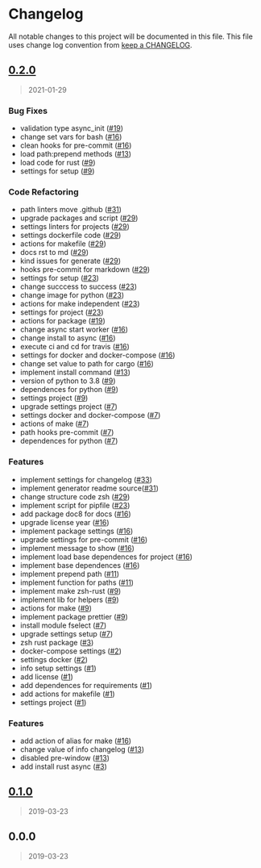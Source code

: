 # Changelog

All notable changes to this project will be documented in this file. This file uses change log convention from [keep a CHANGELOG](http://keepachangelog.com/en/0.3.0/).


<a name="0.2.0"></a>
## [0.2.0](https://github.com/luismayta/zsh-rust/compare/0.1.0...0.2.0)

> 2021-01-29

### Bug Fixes

* validation type async_init ([#19](https://github.com/luismayta/zsh-rust/issues/19))
* change set vars for bash ([#16](https://github.com/luismayta/zsh-rust/issues/16))
* clean hooks for pre-commit ([#16](https://github.com/luismayta/zsh-rust/issues/16))
* load path:prepend methods ([#13](https://github.com/luismayta/zsh-rust/issues/13))
* load code for rust ([#9](https://github.com/luismayta/zsh-rust/issues/9))
* settings for setup ([#9](https://github.com/luismayta/zsh-rust/issues/9))

### Code Refactoring

* path linters move .github ([#31](https://github.com/luismayta/zsh-rust/issues/31))
* upgrade packages and script ([#29](https://github.com/luismayta/zsh-rust/issues/29))
* settings linters for projects ([#29](https://github.com/luismayta/zsh-rust/issues/29))
* settings dockerfile code ([#29](https://github.com/luismayta/zsh-rust/issues/29))
* actions for makefile ([#29](https://github.com/luismayta/zsh-rust/issues/29))
* docs rst to md ([#29](https://github.com/luismayta/zsh-rust/issues/29))
* kind issues for generate ([#29](https://github.com/luismayta/zsh-rust/issues/29))
* hooks pre-commit for markdown ([#29](https://github.com/luismayta/zsh-rust/issues/29))
* settings for setup ([#23](https://github.com/luismayta/zsh-rust/issues/23))
* change succcess to success ([#23](https://github.com/luismayta/zsh-rust/issues/23))
* change image for python ([#23](https://github.com/luismayta/zsh-rust/issues/23))
* actions for make independent ([#23](https://github.com/luismayta/zsh-rust/issues/23))
* settings for project ([#23](https://github.com/luismayta/zsh-rust/issues/23))
* actions for package ([#19](https://github.com/luismayta/zsh-rust/issues/19))
* change async start worker ([#16](https://github.com/luismayta/zsh-rust/issues/16))
* change install to async ([#16](https://github.com/luismayta/zsh-rust/issues/16))
* execute ci and cd for travis ([#16](https://github.com/luismayta/zsh-rust/issues/16))
* settings for docker and docker-compose ([#16](https://github.com/luismayta/zsh-rust/issues/16))
* change set value to path for cargo ([#16](https://github.com/luismayta/zsh-rust/issues/16))
* implement install command ([#13](https://github.com/luismayta/zsh-rust/issues/13))
* version of python to 3.8 ([#9](https://github.com/luismayta/zsh-rust/issues/9))
* dependences for python ([#9](https://github.com/luismayta/zsh-rust/issues/9))
* settings project ([#9](https://github.com/luismayta/zsh-rust/issues/9))
* upgrade settings project ([#7](https://github.com/luismayta/zsh-rust/issues/7))
* settings docker and docker-compose ([#7](https://github.com/luismayta/zsh-rust/issues/7))
* actions of make ([#7](https://github.com/luismayta/zsh-rust/issues/7))
* path hooks pre-commit ([#7](https://github.com/luismayta/zsh-rust/issues/7))
* dependences for python ([#7](https://github.com/luismayta/zsh-rust/issues/7))

### Features

* implement settings for changelog ([#33](https://github.com/luismayta/zsh-rust/issues/33))
* implement generator readme source([#31](https://github.com/luismayta/zsh-rust/issues/31))
* change structure code zsh ([#29](https://github.com/luismayta/zsh-rust/issues/29))
* implement script for pipfile ([#23](https://github.com/luismayta/zsh-rust/issues/23))
* add package doc8 for docs ([#16](https://github.com/luismayta/zsh-rust/issues/16))
* upgrade license year ([#16](https://github.com/luismayta/zsh-rust/issues/16))
* implement package settings ([#16](https://github.com/luismayta/zsh-rust/issues/16))
* upgrade settings for pre-commit ([#16](https://github.com/luismayta/zsh-rust/issues/16))
* implement message to show ([#16](https://github.com/luismayta/zsh-rust/issues/16))
* implement load base dependences for project ([#16](https://github.com/luismayta/zsh-rust/issues/16))
* implement base dependences ([#16](https://github.com/luismayta/zsh-rust/issues/16))
* implement prepend path ([#11](https://github.com/luismayta/zsh-rust/issues/11))
* implement function for paths ([#11](https://github.com/luismayta/zsh-rust/issues/11))
* implement make zsh-rust ([#9](https://github.com/luismayta/zsh-rust/issues/9))
* implement lib for helpers ([#9](https://github.com/luismayta/zsh-rust/issues/9))
* actions for make ([#9](https://github.com/luismayta/zsh-rust/issues/9))
* implement package prettier ([#9](https://github.com/luismayta/zsh-rust/issues/9))
* install module fselect ([#7](https://github.com/luismayta/zsh-rust/issues/7))
* upgrade settings setup ([#7](https://github.com/luismayta/zsh-rust/issues/7))
* zsh rust package ([#3](https://github.com/luismayta/zsh-rust/issues/3))
* docker-compose settings ([#2](https://github.com/luismayta/zsh-rust/issues/2))
* settings docker ([#2](https://github.com/luismayta/zsh-rust/issues/2))
* info setup settings ([#1](https://github.com/luismayta/zsh-rust/issues/1))
* add license ([#1](https://github.com/luismayta/zsh-rust/issues/1))
* add dependences for requirements ([#1](https://github.com/luismayta/zsh-rust/issues/1))
* add actions for makefile ([#1](https://github.com/luismayta/zsh-rust/issues/1))
* settings project ([#1](https://github.com/luismayta/zsh-rust/issues/1))

### Features

* add action of alias for make ([#16](https://github.com/luismayta/zsh-rust/issues/16))
* change value of info changelog ([#13](https://github.com/luismayta/zsh-rust/issues/13))
* disabled pre-window ([#13](https://github.com/luismayta/zsh-rust/issues/13))
* add install rust async ([#3](https://github.com/luismayta/zsh-rust/issues/3))


<a name="0.1.0"></a>
## [0.1.0](https://github.com/luismayta/zsh-rust/compare/0.0.0...0.1.0)

> 2019-03-23


<a name="0.0.0"></a>
## 0.0.0

> 2019-03-23

